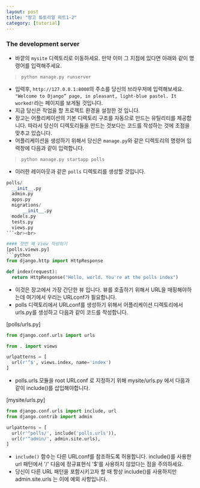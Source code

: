 ```yaml
---
layout: post
title: "장고 튜토리얼 파트1-2"
category: [tutorial]
---
```


### The development server
- 바깥의 `mysite` 디렉토리로 이동하세요. 만약 이미 그 지점에 있다면 아래와 같이 명령어를 입력해주세요.<br>
> `python manage.py runserver`

- 입력후, `http://127.0.0.1:8000`의 주소를 당신의 브라우저에 입력해보세요. `"Welcome to Django” page, in pleasant, light-blue pastel. It worked!`라는 페이지를 보게될 것입니다.
- 지금 당신은 작업을 할 프로젝트 환경을 설정한 것 입니다.  
- 장고는 어플리케이션의 기본 디렉토리 구조를 자동으로 만드는 유틸리티를 제공합니다. 따라서 당신이 디렉토리들을 만드는 것보다는 코드를 작성하는 것에 초점을 맞추고 있습니다.
- 어플리케이션을 생성하기 위해서 당신은 `manage.py`와 같은 디렉토리의 명령어 입력창에 다음과 같이 입력합니다.<br>

> `python manage.py startapp polls`

- 이러한 레이아웃과 같은 `polls` 디렉토리를 생성할 것입니다.
```python
polls/
  __init__.py
  admin.py
  apps.py
  migrations/
      __init__.py
  models.py
  tests.py
  views.py
```<br><br>

#### 첫번 째 View 작성하기
[polls.views.py]
```python
from django.http import HttpResponse

def index(request):
  return HttpResponse("Hello, world. You're at the polls index")
```
- 이것은 장고에서 가장 간단한 뷰 입니다. 뷰를 호출하기 위해서 URL을 매핑해야하는데 여기에서 우리는 URLconf가 필요합니다.
- polls 디렉토리에서 URLconf를 생성하기 위해서 어플리케이션 디렉토리에서 urls.py를 생성하고 다음과 같이 코드를 작성합니다.

[polls/urls.py]
```python
from django.conf.urls import urls

from . import views

urlpatterns = [
  url(r'^$', views.index, name='index')
]
```
- polls.urls 모듈을 root URLconf 로 지정하기 위해 mysite/urls.py 에서 다음과 같이 include()를 삽입해야합니다.

[mysite/urls.py]
```python
from django.conf.urls import include, url
from django.contrib import admin

urlpatterns = [
  url(r'^polls/', include('polls.urls')),
  url(r'^admin/', admin.site.urls),
]
```
- `include()` 함수는 다른 URLconf를 참조하도록 허용합니다. include()를 사용한 url 패턴에서 '/' 다음에 정규표현식 '$'를 사용하지 않았다는 점을 주의하세요.
- 당신이 다른 URL 패턴을 포함시키고자 할 때 항상 include()를 사용하지만 admin.site.urls 는 이에 예외 사항입니다.
